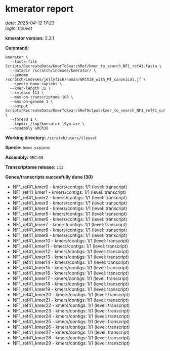 # kmerator report
*date: 2025-04-12 17:23*  
*login: tlouvet*

**kmerator version:** 2.3.1

**Command:**

```
kmerator \
  --fasta-file Scripts/RecreateData/KmerToSearchRef/kmer_to_search_NF1_ref41.fasta \
  --datadir /scratch/indexes/kmerator/ \
  --genome /scratch/indexes/jellyfish/human/GRCh38_with_MT_canonical.jf \
  --specie homo_sapiens \
  --kmer-length 31 \
  --release 113 \
  --max-on-transcriptome 100 \
  --max-on-genome 1 \
  --output Scripts/RecreateData/KmerToSearchRefOutput/kmer_to_search_NF1_ref41_output \
  --thread 1 \
  --tmpdir /tmp/kmerator_l9yn_ure \
  --assembly GRCh38
```

**Working directory:** `/scratch/users/tlouvet`

**Specie:** `homo_sapiens`

**Assembly:** `GRCh38`

**Transcriptome release:** `113`

**Genes/transcripts succesfully done (30)**

- NF1_ref41_kmer0 - kmers/contigs: 1/1 (level: transcript)
- NF1_ref41_kmer1 - kmers/contigs: 1/1 (level: transcript)
- NF1_ref41_kmer2 - kmers/contigs: 1/1 (level: transcript)
- NF1_ref41_kmer3 - kmers/contigs: 1/1 (level: transcript)
- NF1_ref41_kmer4 - kmers/contigs: 1/1 (level: transcript)
- NF1_ref41_kmer5 - kmers/contigs: 1/1 (level: transcript)
- NF1_ref41_kmer6 - kmers/contigs: 1/1 (level: transcript)
- NF1_ref41_kmer7 - kmers/contigs: 1/1 (level: transcript)
- NF1_ref41_kmer8 - kmers/contigs: 1/1 (level: transcript)
- NF1_ref41_kmer9 - kmers/contigs: 1/1 (level: transcript)
- NF1_ref41_kmer10 - kmers/contigs: 1/1 (level: transcript)
- NF1_ref41_kmer11 - kmers/contigs: 1/1 (level: transcript)
- NF1_ref41_kmer12 - kmers/contigs: 1/1 (level: transcript)
- NF1_ref41_kmer13 - kmers/contigs: 1/1 (level: transcript)
- NF1_ref41_kmer14 - kmers/contigs: 1/1 (level: transcript)
- NF1_ref41_kmer15 - kmers/contigs: 1/1 (level: transcript)
- NF1_ref41_kmer16 - kmers/contigs: 1/1 (level: transcript)
- NF1_ref41_kmer17 - kmers/contigs: 1/1 (level: transcript)
- NF1_ref41_kmer18 - kmers/contigs: 1/1 (level: transcript)
- NF1_ref41_kmer19 - kmers/contigs: 1/1 (level: transcript)
- NF1_ref41_kmer20 - kmers/contigs: 1/1 (level: transcript)
- NF1_ref41_kmer21 - kmers/contigs: 1/1 (level: transcript)
- NF1_ref41_kmer22 - kmers/contigs: 1/1 (level: transcript)
- NF1_ref41_kmer23 - kmers/contigs: 1/1 (level: transcript)
- NF1_ref41_kmer24 - kmers/contigs: 1/1 (level: transcript)
- NF1_ref41_kmer25 - kmers/contigs: 1/1 (level: transcript)
- NF1_ref41_kmer26 - kmers/contigs: 1/1 (level: transcript)
- NF1_ref41_kmer27 - kmers/contigs: 1/1 (level: transcript)
- NF1_ref41_kmer28 - kmers/contigs: 1/1 (level: transcript)
- NF1_ref41_kmer29 - kmers/contigs: 1/1 (level: transcript)
